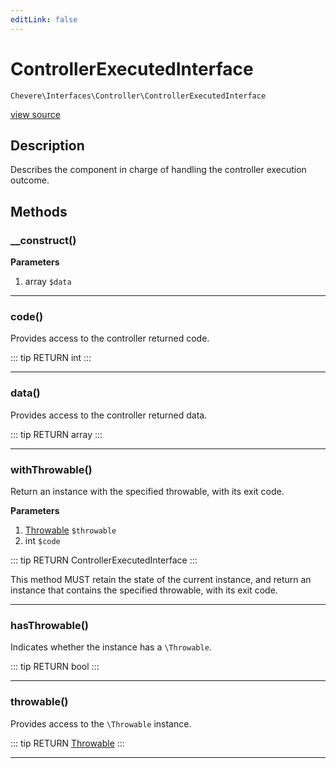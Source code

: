 ```yaml
---
editLink: false
---
```


# ControllerExecutedInterface

`Chevere\Interfaces\Controller\ControllerExecutedInterface`

[view source](https://github.com/chevere/chevere/blob/master/interfaces/Controller/ControllerExecutedInterface.php)

## Description

Describes the component in charge of handling the controller execution outcome.

## Methods

### __construct()

**Parameters**

1. array `$data`

---

### code()

Provides access to the controller returned code.

::: tip RETURN
int
:::

---

### data()

Provides access to the controller returned data.

::: tip RETURN
array
:::

---

### withThrowable()

Return an instance with the specified throwable, with its exit code.

**Parameters**

1. [Throwable](https://www.php.net/manual/class.throwable) `$throwable`
2. int `$code`

::: tip RETURN
ControllerExecutedInterface
:::

This method MUST retain the state of the current instance, and return
an instance that contains the specified throwable, with its exit code.

---

### hasThrowable()

Indicates whether the instance has a `\Throwable`.

::: tip RETURN
bool
:::

---

### throwable()

Provides access to the `\Throwable` instance.

::: tip RETURN
[Throwable](https://www.php.net/manual/class.throwable)
:::

---
